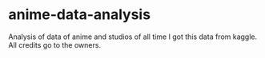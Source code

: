 # anime-data-analysis
Analysis of data of anime and studios of all time
I got this data from kaggle. All credits go to the owners. 
